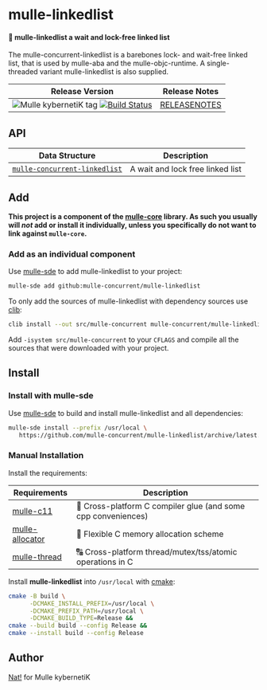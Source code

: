 # mulle-linkedlist

#### 🔂 mulle-linkedlist a wait and lock-free linked list

The mulle-concurrent-linkedlist is a barebones lock- and wait-free linked list,
that is used by mulle-aba and the mulle-objc-runtime. A single-threaded
variant mulle-linkedlist is also supplied.

| Release Version                                       | Release Notes
|-------------------------------------------------------|--------------
| ![Mulle kybernetiK tag](https://img.shields.io/github/tag/mulle-concurrent/mulle-linkedlist.svg?branch=release) [![Build Status](https://github.com/mulle-concurrent/mulle-linkedlist/workflows/CI/badge.svg?branch=release)](//github.com/mulle-concurrent/mulle-linkedlist/actions)| [RELEASENOTES](RELEASENOTES.md) |


## API

| Data Structure                                         | Description
| -------------------------------------------------------|----------------------------
| [`mulle-concurrent-linkedlist`](dox/API_LINKEDLIST.md) | A wait and lock free linked list








## Add

**This project is a component of the [mulle-core](//github.com/mulle-core/mulle-core) library. As such you usually will *not* add or install it
individually, unless you specifically do not want to link against
`mulle-core`.**


### Add as an individual component

Use [mulle-sde](//github.com/mulle-sde) to add mulle-linkedlist to your project:

``` sh
mulle-sde add github:mulle-concurrent/mulle-linkedlist
```

To only add the sources of mulle-linkedlist with dependency
sources use [clib](https://github.com/clibs/clib):


``` sh
clib install --out src/mulle-concurrent mulle-concurrent/mulle-linkedlist
```

Add `-isystem src/mulle-concurrent` to your `CFLAGS` and compile all the sources that were downloaded with your project.


## Install

### Install with mulle-sde

Use [mulle-sde](//github.com/mulle-sde) to build and install mulle-linkedlist and all dependencies:

``` sh
mulle-sde install --prefix /usr/local \
   https://github.com/mulle-concurrent/mulle-linkedlist/archive/latest.tar.gz
```

### Manual Installation

Install the requirements:

| Requirements                                 | Description
|----------------------------------------------|-----------------------
| [mulle-c11](https://github.com/mulle-c/mulle-c11)             | 🔀 Cross-platform C compiler glue (and some cpp conveniences)
| [mulle-allocator](https://github.com/mulle-c/mulle-allocator)             | 🔄 Flexible C memory allocation scheme
| [mulle-thread](https://github.com/mulle-concurrent/mulle-thread)             | 🔠 Cross-platform thread/mutex/tss/atomic operations in C

Install **mulle-linkedlist** into `/usr/local` with [cmake](https://cmake.org):

``` sh
cmake -B build \
      -DCMAKE_INSTALL_PREFIX=/usr/local \
      -DCMAKE_PREFIX_PATH=/usr/local \
      -DCMAKE_BUILD_TYPE=Release &&
cmake --build build --config Release &&
cmake --install build --config Release
```

## Author

[Nat!](https://mulle-kybernetik.com/weblog) for Mulle kybernetiK


